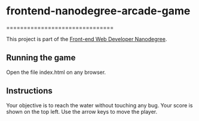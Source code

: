 # frontend-nanodegree-arcade-game
===============================

This project is part of the [Front-end Web Developer Nanodegree](https://www.udacity.com/course/front-end-web-developer-nanodegree--nd001).


## Running the game

Open the file index.html on any browser.

## Instructions

Your objective is to reach the water without touching any bug. Your score is shown on the top left. Use the arrow keys to move the player.
